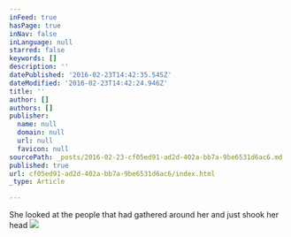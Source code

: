 ```yaml
---
inFeed: true
hasPage: true
inNav: false
inLanguage: null
starred: false
keywords: []
description: ''
datePublished: '2016-02-23T14:42:35.545Z'
dateModified: '2016-02-23T14:42:24.946Z'
title: ''
author: []
authors: []
publisher:
  name: null
  domain: null
  url: null
  favicon: null
sourcePath: _posts/2016-02-23-cf05ed91-ad2d-402a-bb7a-9be6531d6ac6.md
published: true
url: cf05ed91-ad2d-402a-bb7a-9be6531d6ac6/index.html
_type: Article

---
```

She looked at the people that had gathered around her and just shook her head
![](https://the-grid-user-content.s3-us-west-2.amazonaws.com/6c944ab3-f3f0-40e9-8b79-33862abdff9b.jpg)